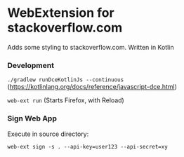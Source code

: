 # WebExtension for stackoverflow.com

Adds some styling to stackoverflow.com. Written in Kotlin

### Development
``./gradlew runDceKotlinJs --continuous`` (https://kotlinlang.org/docs/reference/javascript-dce.html)

``web-ext run`` (Starts Firefox, with Reload)

### Sign Web App
Execute in source directory:

``web-ext sign -s . --api-key=user123 --api-secret=xy``